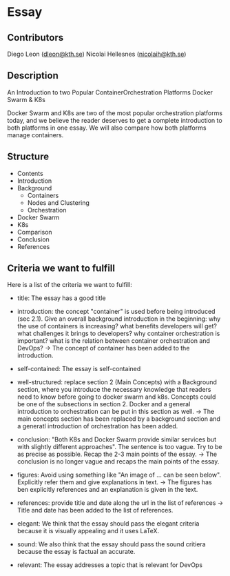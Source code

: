 # Essay

## Contributors
Diego Leon (dleon@kth.se)
Nicolai Hellesnes (nicolaih@kth.se)

## Description
An Introduction to two Popular ContainerOrchestration Platforms Docker Swarm & K8s

Docker Swarm and K8s are two of the most popular orchestration platforms today, and we believe the reader deserves to get a complete introduction to both platforms in one essay. We will also compare how both platforms manage containers.

## Structure
- Contents
- Introduction
- Background
  - Containers
  - Nodes and Clustering
  - Orchestration
- Docker Swarm
- K8s
- Comparison
- Conclusion
- References

## Criteria we want to fulfill
Here is a list of the criteria we want to fulfill:

* title: The essay has a good title

* introduction: the concept "container" is used before being introduced (sec 2.1). Give an overall background introduction in the beginning: why the use of containers is increasing? what benefits developers will get? what challenges it brings to developers? why container orchestration is important? what is the relation between container orchestration and DevOps? -> The concept of container has been added to the introduction.

* self-contained: The essay is self-contained

* well-structured: replace section 2 (Main Concepts) with a Background section, where you introduce the necessary knowledge that readers need to know before going to docker swarm and k8s. Concepts could be one of the subsections in section 2. Docker and  a general introduction to orchestration can be put in this section as well. -> The main concepts section has been replaced by a background section and a generatl introduction of orchestration has been added.


* conclusion: "Both K8s and Docker Swarm provide similar services but with slightly different approaches". The sentence is too vague. Try to be as precise as possible. Recap the 2-3 main points of the essay. -> The conclusion is no longer vague and recaps the main points of the essay.


* figures: Avoid using something like "An image of ... can be seen below". Explicitly refer them and give explanations in text. -> The figures has ben explicitly references and an explanation is given in the text.


* references: provide title and date along the url in the list of references -> Title and date has been added to the list of references.


* elegant: We think that the essay should pass the elegant criteria because it is visually appealing and it uses LaTeX.


* sound: We also think that the essay should pass the sound critiera because the essay is factual an accurate.

* relevant: The essay addresses a topic that is relevant for DevOps
